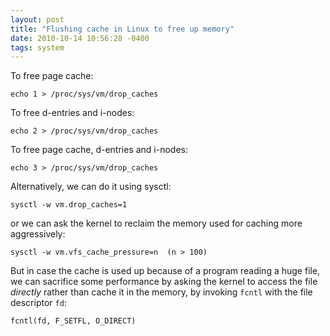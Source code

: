 ```yaml
---
layout: post
title: "Flushing cache in Linux to free up memory"
date: 2010-10-14 10:56:28 -0400
tags: system
---
```

To free page cache:

    echo 1 > /proc/sys/vm/drop_caches

To free d-entries and i-nodes:

    echo 2 > /proc/sys/vm/drop_caches

To free page cache, d-entries and i-nodes:

    echo 3 > /proc/sys/vm/drop_caches

Alternatively, we can do it using sysctl:

    sysctl -w vm.drop_caches=1

or we can ask the kernel to reclaim the memory used for caching more
aggressively:

    sysctl -w vm.vfs_cache_pressure=n  (n > 100)

But in case the cache is used up because of a program reading a huge file, we
can sacrifice some performance by asking the kernel to access the file
*directly* rather than cache it in the memory, by invoking `fcntl` with the file
descriptor `fd`:

    fcntl(fd, F_SETFL, O_DIRECT)
